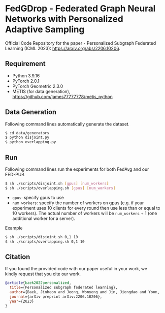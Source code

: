 # FedGDrop - Federated Graph Neural Networks with Personalized Adaptive Sampling

Official Code Repository for the paper - Personalized Subgraph Federated Learning (ICML 2023): https://arxiv.org/abs/2206.10206.

## Requirement
- Python 3.9.16
- PyTorch 2.0.1
- PyTorch Geometric 2.3.0
- METIS (for data generation), https://github.com/james77777778/metis_python

## Data Generation
Following command lines automatically generate the dataset.
```sh
$ cd data/generators
$ python disjoint.py
$ python overlapping.py
```

## Run 
Following command lines run the experiments for both FedAvg and our FED-PUB.
```sh
$ sh ./scripts/disjoint.sh [gpus] [num_workers]
$ sh ./scripts/overlapping.sh [gpus] [num_workers]
```

- `gpus`: specify gpus to use
- `num workers`: specify the number of workers on gpus (e.g. if your experiment uses 10 clients for every round then use less than or equal to 10 workers). The actual number of workers will be `num_workers` + 1 (one additional worker for a server).

Example
```sh
$ sh ./scripts/disjoint.sh 0,1 10
$ sh ./scripts/overlapping.sh 0,1 10
```

## Citation

If you found the provided code with our paper useful in your work, we kindly request that you cite our work. </br>

```BibTex
@article{baek2022personalized,
  title={Personalized subgraph federated learning},
  author={Baek, Jinheon and Jeong, Wonyong and Jin, Jiongdao and Yoon, Jaehong and Hwang, Sung Ju},
  journal={arXiv preprint arXiv:2206.10206},
  year={2023}
}
```
